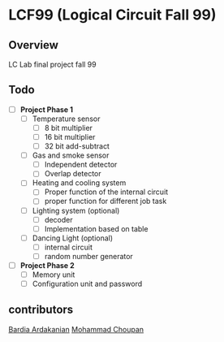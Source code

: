 # LCF99 (Logical Circuit Fall 99)

## Overview
LC Lab final project fall 99

## Todo
- [ ] **Project Phase 1**
    - [ ] Temperature sensor
        - [ ] 8 bit multiplier
        - [ ] 16 bit multiplier
        - [ ] 32 bit add-subtract
    - [ ] Gas and smoke sensor
        - [ ] Independent detector
        - [ ] Overlap detector
    - [ ] Heating and cooling system
        - [ ] Proper function of the internal circuit
        - [ ] proper function for different job task
    - [ ] Lighting system (optional)
        - [ ] decoder
        - [ ] Implementation based on table  
    - [ ] Dancing Light (optional)
        - [ ] internal circuit
        - [ ] random number generator
- [ ] **Project Phase 2**
    - [ ] Memory unit
    - [ ] Configuration unit and password

## contributors
[Bardia Ardakanian](https://github.com/bardia-ardakanian)
[Mohammad Choupan](https://github.com/mohamadch91)